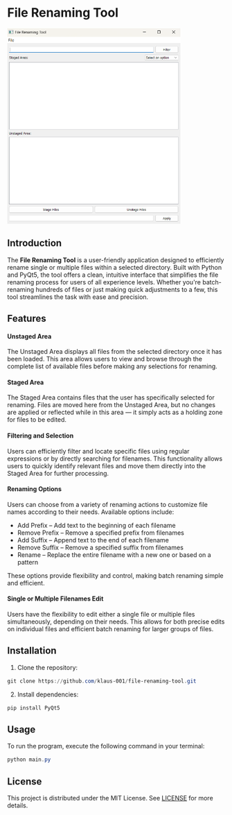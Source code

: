 # File Renaming Tool

<img src="img/UI.png" alt="File Renaming Tool UI" width="400" />

## Introduction

The **File Renaming Tool** is a user-friendly application designed to efficiently rename single or multiple files within a selected directory. Built with Python and PyQt5, the tool offers a clean, intuitive interface that simplifies the file renaming process for users of all experience levels. Whether you're batch-renaming hundreds of files or just making quick adjustments to a few, this tool streamlines the task with ease and precision.

## Features

#### Unstaged Area

The Unstaged Area displays all files from the selected directory once it has been loaded. This area allows users to view and browse through the complete list of available files before making any selections for renaming.

#### Staged Area

The Staged Area contains files that the user has specifically selected for renaming. Files are moved here from the Unstaged Area, but no changes are applied or reflected while in this area — it simply acts as a holding zone for files to be edited.

#### Filtering and Selection

Users can efficiently filter and locate specific files using regular expressions or by directly searching for filenames. This functionality allows users to quickly identify relevant files and move them directly into the Staged Area for further processing.

#### Renaming Options

Users can choose from a variety of renaming actions to customize file names according to their needs. Available options include:

- Add Prefix – Add text to the beginning of each filename
- Remove Prefix – Remove a specified prefix from filenames
- Add Suffix – Append text to the end of each filename
- Remove Suffix – Remove a specified suffix from filenames
- Rename – Replace the entire filename with a new one or based on a pattern

These options provide flexibility and control, making batch renaming simple and efficient.

#### Single or Multiple Filenames Edit

Users have the flexibility to edit either a single file or multiple files simultaneously, depending on their needs. This allows for both precise edits on individual files and efficient batch renaming for larger groups of files.

## Installation

1. Clone the repository:

```powershell
git clone https://github.com/klaus-001/file-renaming-tool.git
```

2. Install dependencies:

```powershell
pip install PyQt5
```

## Usage

To run the program, execute the following command in your terminal:

```powershell
python main.py
```

## License

This project is distributed under the MIT License. See [LICENSE](LICENSE.md) for more details.
